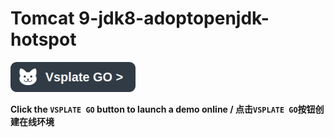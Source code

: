 # Tomcat 9-jdk8-adoptopenjdk-hotspot

<a href="https://www.vsplate.com/?docker-compose=https://github.com/vsplate/dcenvs/tomcat/9-jdk8-adoptopenjdk-hotspot"><img alt="VSPLATE GO" src="https://raw.githubusercontent.com/vsplate/images/master/vsgo_btn.png" width="200px"></a>

**Click the `VSPLATE GO` button to launch a demo online / 点击`VSPLATE GO`按钮创建在线环境**